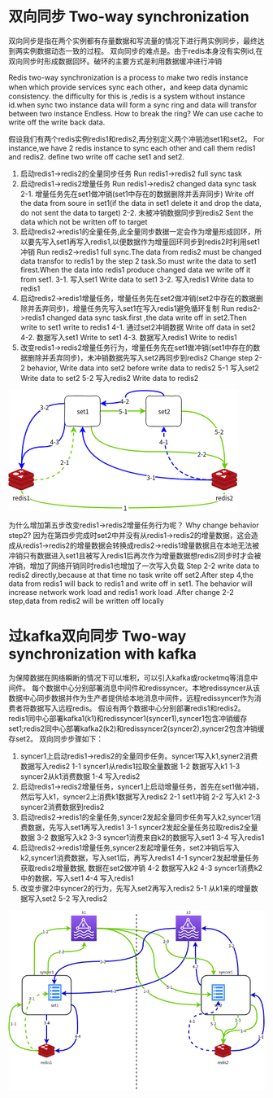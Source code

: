 # 双向同步 Two-way synchronization
双向同步是指在两个实例都有存量数据和写流量的情况下进行两实例同步，最终达到两实例数据动态一致的过程。
双向同步的难点是。由于redis本身没有实例id,在双向同步时形成数据回环。破环的主要方式是利用数据缓冲进行冲销

Redis two-way synchronization is a process to make two redis instance when which provide services sync each other，and keep data  dynamic consistency.
the difficulty for this is ,redis is a system without instance id.when sync two instance data will form a sync ring and data will transfor between two instance Endless.
How to break the ring? We can use cache to write off the write back data. 

假设我们有两个redis实例redis1和redis2,再分别定义两个冲销池set1和set2。
For instance,we have 2 redis instance to sync each other and call them redis1 and redis2. define two write off cache set1 and set2.

1. 启动redis1->redis2的全量同步任务  Run redis1->redis2 full sync task 
2. 启动redis1->redis2增量任务 Run redis1->redis2 changed data sync task
    2-1. 增量任务先在set1做冲销(set1中存在的数据删除并丢弃同步) Write off the data from soure in set1(if the data in set1 delete it and drop the data, do not sent the data to target)
    2-2. 未被冲销数据同步到redis2 Sent the data which not be written off to target
3. 启动redis2->redis1的全量任务,此全量同步数据一定会作为增量形成回环，所以要先写入set1再写入redis1,以便数据作为增量回环同步到redis2时利用set1冲销
   Run redis2->redis1 full sync.The data from redis2 must be changed data transfor to redis1 by the step 2 task.So must write the data to set1 firest.When the data into redis1 produce changed data we write off it from set1.
    3-1. 写入set1 Write data to set1
    3-2. 写入redis1 Write data to redis1
4. 启动redis2->redis1增量任务，增量任务先在set2做冲销(set2中存在的数据删除并丢弃同步)，增量任务先写入set1在写入redis1避免循环复制
   Run redis2->redis1 changed data sync task.first ,the data write off in set2.Then write to set1 write to redis1
   4-1. 通过set2冲销数据 Write off data in set2
   4-2. 数据写入set1 Write to set1
   4-3. 数据写入redis1 Write to redis1
5. 改变redis1->redis2增量任务行为，增量任务先在set1做冲销(set1中存在的数据删除并丢弃同步)，未冲销数据先写入set2再同步到redis2
     Change step 2-2 behavior, Write data  into  set2 before write data to redis2
   5-1 写入set2 Write data to set2
   5-2 写入redis2 Write data to redis2

![wo-way_synchronization](images/Two-way_synchronization.png)

为什么增加第五步改变redis1->redis2增量任务行为呢？
Why change behavior step2?
因为在第四步完成时set2中并没有从redis1->redis2的增量数据，这会造成从redis1->redis2的增量数据会转换成redis2->redis1增量数据且在本地无法被冲销只有数据进入set1且被写入redis1后再次作为增量数据想redis2同步时才会被冲销，增加了网络开销同时redis1也增加了一次写入负载
Step 2-2 write data to redis2 directly,because at that time no task write off set2.After step 4,the data from redis1 will  back to redis1 and write off in set1. The behavior will increase network work load and redis1 work load .After change 2-2 step,data from redis2 will be written off locally



# 过kafka双向同步 Two-way synchronization with kafka
为保障数据在网络瞬断的情况下可以堆积，可以引入kafka或rocketmq等消息中间件。
每个数据中心分别部署消息中间件和redissyncer。本地redissyncer从该数据中心同步数据并作为生产者提供给本地消息中间件，远程redissyncer作为消费者将数据写入远程redis。
假设有两个数据中心分别部署redis1和redis2。redis1同中心部署kafka1(k1)和redissyncer1(syncer1),syncer1包含冲销缓存set1;redis2同中心部署kafka2(k2)和redissyncer2(syncer2),syncer2包含冲销缓存set2。
双向同步步骤如下：
1. syncer1上启动redis1->redis2的全量同步任务。syncer1写入k1,syner2消费数据写入redis2
   1-1 syncer1从redis1拉取全量数据
   1-2 数据写入k1
   1-3 syncer2从k1消费数据
   1-4 写入redis2
2. 启动redis1->redis2增量任务，syncer1上启动增量任务，首先在set1做冲销，然后写入k1，syncer2上消费k1数据写入redis2
   2-1 set1冲销
   2-2 写入k1
   2-3 syncer2消费数据到redis2
3. 启动redis2->redis1的全量任务,syncer2发起全量同步任务写入k2,syncer1消费数据，先写入set1再写入redis1
   3-1 syncer2发起全量任务拉取redis2全量数据
   3-2 数据写入k2
   3-3 syncer1消费来自k2的数据写入set1
   3-4 写入redis1
4. 启动redis2->redis1增量任务,syncer2发起增量任务，set2冲销后写入k2,syncer1消费数据，写入set1后，再写入redis1
   4-1 syncer2发起增量任务获取redis2增量数据, 数据在set2做冲销
   4-2 数据写入k2
   4-3 syncer1消费k2中的数据，写入set1
   4-4 写入redis1
5. 改变步骤2中syncer2的行为，先写入set2再写入redis2
   5-1 从k1来的增量数据写入set2
   5-2 写入redis2

![wo-way_synchronization_kafka](images/Two-way_synchronization_kafka.png)